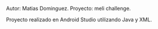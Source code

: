 Autor: Matias Dominguez.
Proyecto: meli challenge.

Proyecto realizado en Android Studio utilizando Java y XML.
